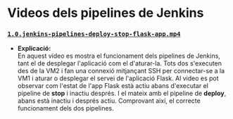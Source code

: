 # Videos dels pipelines de Jenkins 

### [`1.0.jenkins-pipelines-deploy-stop-flask-app.mp4`](https://github.com/pablofc18/myApp/blob/master/videos/5.Jenkins_pipelines/1.0.jenkins-pipelines-deploy-stop-flask-app.mp4)

- **Explicació:**  
  En aquest vídeo es mostra el funcionament dels pipelines de Jenkins, tant el de desplegar l'aplicació com el d'aturar-la. Tots dos s'executen des de la VM2 i fan una connexió mitjançant SSH per connectar-se a la VM1 i aturar o desplegar el servei de l'aplicació Flask. Al video es pot observar com l'estat de l'app Flask està actiu abans d'executar el pipeline de **stop** i inactiu després. I el mateix amb el pipeline de **deploy**, abans està inactiu i després actiu. Comprovant així, el correcte funcionament dels dos pipelines.
  
  
  